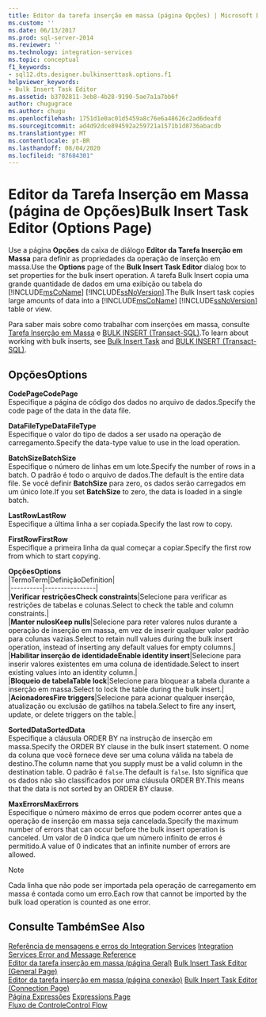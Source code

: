 ```yaml
---
title: Editor da tarefa inserção em massa (página Opções) | Microsoft Docs
ms.custom: ''
ms.date: 06/13/2017
ms.prod: sql-server-2014
ms.reviewer: ''
ms.technology: integration-services
ms.topic: conceptual
f1_keywords:
- sql12.dts.designer.bulkinserttask.options.f1
helpviewer_keywords:
- Bulk Insert Task Editor
ms.assetid: b3702811-3eb8-4b28-9190-5ae7a1a7bb6f
author: chugugrace
ms.author: chugu
ms.openlocfilehash: 1751d1e0ac01d5459a8c76e6a48626c2ad6deafd
ms.sourcegitcommit: ad4d92dce894592a259721a1571b1d8736abacdb
ms.translationtype: MT
ms.contentlocale: pt-BR
ms.lasthandoff: 08/04/2020
ms.locfileid: "87684301"
---
```

# <a name="bulk-insert-task-editor-options-page"></a><span data-ttu-id="d4f51-102">Editor da Tarefa Inserção em Massa (página de Opções)</span><span class="sxs-lookup"><span data-stu-id="d4f51-102">Bulk Insert Task Editor (Options Page)</span></span>
  <span data-ttu-id="d4f51-103">Use a página **Opções** da caixa de diálogo **Editor da Tarefa Inserção em Massa** para definir as propriedades da operação de inserção em massa.</span><span class="sxs-lookup"><span data-stu-id="d4f51-103">Use the **Options** page of the **Bulk Insert Task Editor** dialog box to set properties for the bulk insert operation.</span></span> <span data-ttu-id="d4f51-104">A tarefa Bulk Insert copia uma grande quantidade de dados em uma exibição ou tabela do [!INCLUDE[msCoName](../includes/msconame-md.md)] [!INCLUDE[ssNoVersion](../includes/ssnoversion-md.md)].</span><span class="sxs-lookup"><span data-stu-id="d4f51-104">The Bulk Insert task copies large amounts of data into a [!INCLUDE[msCoName](../includes/msconame-md.md)] [!INCLUDE[ssNoVersion](../includes/ssnoversion-md.md)] table or view.</span></span>  
  
 <span data-ttu-id="d4f51-105">Para saber mais sobre como trabalhar com inserções em massa, consulte [Tarefa Inserção em Massa](control-flow/bulk-insert-task.md) e [BULK INSERT &#40;Transact-SQL&#41;](/sql/t-sql/statements/bulk-insert-transact-sql).</span><span class="sxs-lookup"><span data-stu-id="d4f51-105">To learn about working with bulk inserts, see [Bulk Insert Task](control-flow/bulk-insert-task.md) and [BULK INSERT &#40;Transact-SQL&#41;](/sql/t-sql/statements/bulk-insert-transact-sql).</span></span>  
  
## <a name="options"></a><span data-ttu-id="d4f51-106">Opções</span><span class="sxs-lookup"><span data-stu-id="d4f51-106">Options</span></span>  
 <span data-ttu-id="d4f51-107">**CodePage**</span><span class="sxs-lookup"><span data-stu-id="d4f51-107">**CodePage**</span></span>  
 <span data-ttu-id="d4f51-108">Especifique a página de código dos dados no arquivo de dados.</span><span class="sxs-lookup"><span data-stu-id="d4f51-108">Specify the code page of the data in the data file.</span></span>  
  
 <span data-ttu-id="d4f51-109">**DataFileType**</span><span class="sxs-lookup"><span data-stu-id="d4f51-109">**DataFileType**</span></span>  
 <span data-ttu-id="d4f51-110">Especifique o valor do tipo de dados a ser usado na operação de carregamento.</span><span class="sxs-lookup"><span data-stu-id="d4f51-110">Specify the data-type value to use in the load operation.</span></span>  
  
 <span data-ttu-id="d4f51-111">**BatchSize**</span><span class="sxs-lookup"><span data-stu-id="d4f51-111">**BatchSize**</span></span>  
 <span data-ttu-id="d4f51-112">Especifique o número de linhas em um lote.</span><span class="sxs-lookup"><span data-stu-id="d4f51-112">Specify the number of rows in a batch.</span></span> <span data-ttu-id="d4f51-113">O padrão é todo o arquivo de dados.</span><span class="sxs-lookup"><span data-stu-id="d4f51-113">The default is the entire data file.</span></span> <span data-ttu-id="d4f51-114">Se você definir **BatchSize** para zero, os dados serão carregados em um único lote.</span><span class="sxs-lookup"><span data-stu-id="d4f51-114">If you set **BatchSize** to zero, the data is loaded in a single batch.</span></span>  
  
 <span data-ttu-id="d4f51-115">**LastRow**</span><span class="sxs-lookup"><span data-stu-id="d4f51-115">**LastRow**</span></span>  
 <span data-ttu-id="d4f51-116">Especifique a última linha a ser copiada.</span><span class="sxs-lookup"><span data-stu-id="d4f51-116">Specify the last row to copy.</span></span>  
  
 <span data-ttu-id="d4f51-117">**FirstRow**</span><span class="sxs-lookup"><span data-stu-id="d4f51-117">**FirstRow**</span></span>  
 <span data-ttu-id="d4f51-118">Especifique a primeira linha da qual começar a copiar.</span><span class="sxs-lookup"><span data-stu-id="d4f51-118">Specify the first row from which to start copying.</span></span>  
  
 <span data-ttu-id="d4f51-119">**Opções**</span><span class="sxs-lookup"><span data-stu-id="d4f51-119">**Options**</span></span>  
 |<span data-ttu-id="d4f51-120">Termo</span><span class="sxs-lookup"><span data-stu-id="d4f51-120">Term</span></span>|<span data-ttu-id="d4f51-121">Definição</span><span class="sxs-lookup"><span data-stu-id="d4f51-121">Definition</span></span>|  
|----------|----------------|  
|<span data-ttu-id="d4f51-122">**Verificar restrições**</span><span class="sxs-lookup"><span data-stu-id="d4f51-122">**Check constraints**</span></span>|<span data-ttu-id="d4f51-123">Selecione para verificar as restrições de tabelas e colunas.</span><span class="sxs-lookup"><span data-stu-id="d4f51-123">Select to check the table and column constraints.</span></span>|  
|<span data-ttu-id="d4f51-124">**Manter nulos**</span><span class="sxs-lookup"><span data-stu-id="d4f51-124">**Keep nulls**</span></span>|<span data-ttu-id="d4f51-125">Selecione para reter valores nulos durante a operação de inserção em massa, em vez de inserir qualquer valor padrão para colunas vazias.</span><span class="sxs-lookup"><span data-stu-id="d4f51-125">Select to retain null values during the bulk insert operation, instead of inserting any default values for empty columns.</span></span>|  
|<span data-ttu-id="d4f51-126">**Habilitar inserção de identidade**</span><span class="sxs-lookup"><span data-stu-id="d4f51-126">**Enable identity insert**</span></span>|<span data-ttu-id="d4f51-127">Selecione para inserir valores existentes em uma coluna de identidade.</span><span class="sxs-lookup"><span data-stu-id="d4f51-127">Select to insert existing values into an identity column.</span></span>|  
|<span data-ttu-id="d4f51-128">**Bloqueio de tabela**</span><span class="sxs-lookup"><span data-stu-id="d4f51-128">**Table lock**</span></span>|<span data-ttu-id="d4f51-129">Selecione para bloquear a tabela durante a inserção em massa.</span><span class="sxs-lookup"><span data-stu-id="d4f51-129">Select to lock the table during the bulk insert.</span></span>|  
|<span data-ttu-id="d4f51-130">**Acionadores**</span><span class="sxs-lookup"><span data-stu-id="d4f51-130">**Fire triggers**</span></span>|<span data-ttu-id="d4f51-131">Selecione para acionar qualquer inserção, atualização ou exclusão de gatilhos na tabela.</span><span class="sxs-lookup"><span data-stu-id="d4f51-131">Select to fire any insert, update, or delete triggers on the table.</span></span>|  
  
 <span data-ttu-id="d4f51-132">**SortedData**</span><span class="sxs-lookup"><span data-stu-id="d4f51-132">**SortedData**</span></span>  
 <span data-ttu-id="d4f51-133">Especifique a cláusula ORDER BY na instrução de inserção em massa.</span><span class="sxs-lookup"><span data-stu-id="d4f51-133">Specify the ORDER BY clause in the bulk insert statement.</span></span> <span data-ttu-id="d4f51-134">O nome da coluna que você fornece deve ser uma coluna válida na tabela de destino.</span><span class="sxs-lookup"><span data-stu-id="d4f51-134">The column name that you supply must be a valid column in the destination table.</span></span> <span data-ttu-id="d4f51-135">O padrão é `false`.</span><span class="sxs-lookup"><span data-stu-id="d4f51-135">The default is `false`.</span></span> <span data-ttu-id="d4f51-136">Isto significa que os dados não são classificados por uma cláusula ORDER BY.</span><span class="sxs-lookup"><span data-stu-id="d4f51-136">This means that the data is not sorted by an ORDER BY clause.</span></span>  
  
 <span data-ttu-id="d4f51-137">**MaxErrors**</span><span class="sxs-lookup"><span data-stu-id="d4f51-137">**MaxErrors**</span></span>  
 <span data-ttu-id="d4f51-138">Especifique o número máximo de erros que podem ocorrer antes que a operação de inserção em massa seja cancelada.</span><span class="sxs-lookup"><span data-stu-id="d4f51-138">Specify the maximum number of errors that can occur before the bulk insert operation is canceled.</span></span> <span data-ttu-id="d4f51-139">Um valor de 0 indica que um número infinito de erros é permitido.</span><span class="sxs-lookup"><span data-stu-id="d4f51-139">A value of 0 indicates that an infinite number of errors are allowed.</span></span>  
  
> [!NOTE]  
>  <span data-ttu-id="d4f51-140">Cada linha que não pode ser importada pela operação de carregamento em massa é contada como um erro.</span><span class="sxs-lookup"><span data-stu-id="d4f51-140">Each row that cannot be imported by the bulk load operation is counted as one error.</span></span>  
  
## <a name="see-also"></a><span data-ttu-id="d4f51-141">Consulte Também</span><span class="sxs-lookup"><span data-stu-id="d4f51-141">See Also</span></span>  
 <span data-ttu-id="d4f51-142">[Referência de mensagens e erros do Integration Services](../../2014/integration-services/integration-services-error-and-message-reference.md) </span><span class="sxs-lookup"><span data-stu-id="d4f51-142">[Integration Services Error and Message Reference](../../2014/integration-services/integration-services-error-and-message-reference.md) </span></span>  
 <span data-ttu-id="d4f51-143">[Editor da tarefa inserção em massa &#40;página Geral&#41;](general-page-of-integration-services-designers-options.md) </span><span class="sxs-lookup"><span data-stu-id="d4f51-143">[Bulk Insert Task Editor &#40;General Page&#41;](general-page-of-integration-services-designers-options.md) </span></span>  
 <span data-ttu-id="d4f51-144">[Editor da tarefa inserção em massa &#40;página conexão&#41;](../../2014/integration-services/bulk-insert-task-editor-connection-page.md) </span><span class="sxs-lookup"><span data-stu-id="d4f51-144">[Bulk Insert Task Editor &#40;Connection Page&#41;](../../2014/integration-services/bulk-insert-task-editor-connection-page.md) </span></span>  
 <span data-ttu-id="d4f51-145">[Página Expressões](expressions/expressions-page.md) </span><span class="sxs-lookup"><span data-stu-id="d4f51-145">[Expressions Page](expressions/expressions-page.md) </span></span>  
 [<span data-ttu-id="d4f51-146">Fluxo de Controle</span><span class="sxs-lookup"><span data-stu-id="d4f51-146">Control Flow</span></span>](control-flow/control-flow.md)  
  
  

